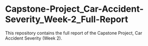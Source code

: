 # Capstone-Project_Car-Accident-Severity_Week-2_Full-Report
This repository contains the full report of the Capstone Project,  Car Accident Severity (Week 2).
